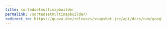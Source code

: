 ```yaml
---
title: sortedsetmultimapbuilder
permalink: /sortedsetmultimapbuilder/
redirect_to: https://guava.dev/releases/snapshot-jre/api/docs/com/google/common/collect/MultimapBuilder.SortedSetMultimapBuilder.html
---
```

